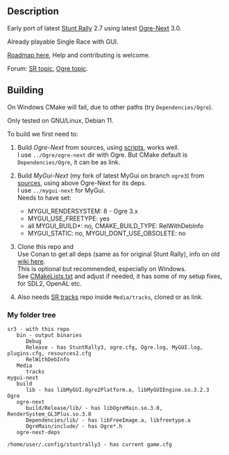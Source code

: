 ## Description

Early port of latest [Stunt Rally](https://github.com/stuntrally/stuntrally) 2.7 using latest [Ogre-Next](https://github.com/OGRECave/ogre-next) 3.0.  

Already playable Single Race with GUI.

[Roadmap here](https://stuntrally.tuxfamily.org/wiki/doku.php?id=roadmap#sr_3), Help and contributing is welcome.

Forum: [SR topic](https://forum.freegamedev.net/viewtopic.php?f=81&t=18515), [Ogre topic](https://forums.ogre3d.org/viewtopic.php?t=96576).


## Building

On Windows CMake will fail, due to other paths (try `Dependencies/Ogre`).

Only tested on GNU/Linux, Debian 11.  

To build we first need to:

1. Build *Ogre-Next* from sources, using [scripts](https://github.com/OGRECave/ogre-next/tree/master/Scripts/BuildScripts/output), works well.  
I use `../Ogre/ogre-next` dir with Ogre. But CMake default is `Dependencies/Ogre`, it can be as link.

2. Build *MyGui-Next* (my fork of latest MyGui on branch `ogre3`) from [sources](https://github.com/cryham/mygui-next/tree/ogre3), using above Ogre-Next for its deps.  
I use `../mygui-next` for MyGui.  
Needs to have set:  
    - MYGUI_RENDERSYSTEM: 8 - Ogre 3.x
    - MYGUI_USE_FREETYPE: yes
    - all MYGUI_BUILD*: no, CMAKE_BUILD_TYPE: RelWithDebInfo
	- MYGUI_STATIC: no, MYGUI_DONT_USE_OBSOLETE: no

3. Clone this repo and  
Use Conan to get all deps (same as for original Stunt Rally), info on old [wiki here](https://stuntrally.tuxfamily.org/wiki/doku.php?id=compile).  
This is optional but recommended, especially on Windows.  
See [CMakeLists.txt](/CMakeLists.txt) and adjust if needed, it has some of my setup fixes, for SDL2, OpenAL etc.  

4. Also needs [SR tracks](https://github.com/stuntrally/tracks) repo inside `Media/tracks`, cloned or as link.


### My folder tree
```
sr3 - with this repo
   bin - output binaries
      Debug
      Release - has StuntRally3, ogre.cfg, Ogre.log, MyGUI.log, plugins.cfg, resources2.cfg
      RelWithDebInfo
   Media
      tracks
mygui-next
   build
      lib - has libMyGUI.Ogre2Platform.a, libMyGUIEngine.so.3.2.3
Ogre
   ogre-next
      build/Release/lib/ - has libOgreMain.so.3.0, RenderSystem_GL3Plus.so.3.0
      Dependencies/lib/ - has libFreeImage.a, libfreetype.a
      OgreMain/include/ - has Ogre*.h
   ogre-next-deps

/home/user/.config/stuntrally3 - has current game.cfg
```